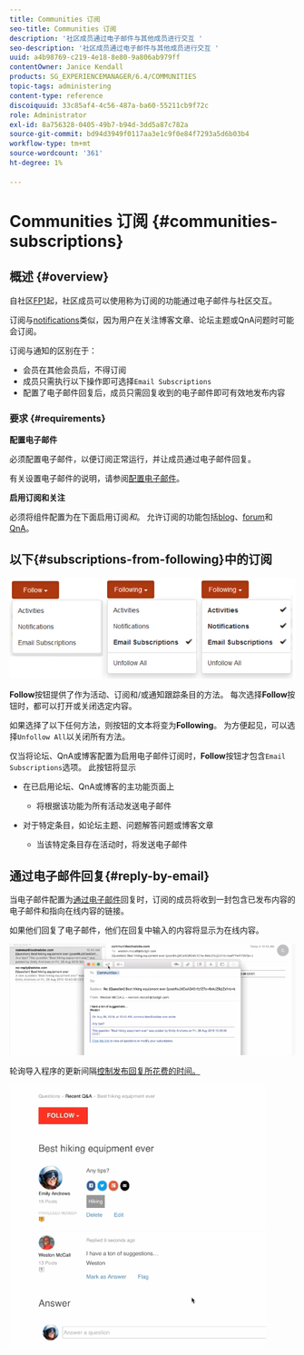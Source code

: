 ```yaml
---
title: Communities 订阅
seo-title: Communities 订阅
description: '社区成员通过电子邮件与其他成员进行交互 '
seo-description: '社区成员通过电子邮件与其他成员进行交互 '
uuid: a4b98769-c219-4e18-8e80-9a806ab979ff
contentOwner: Janice Kendall
products: SG_EXPERIENCEMANAGER/6.4/COMMUNITIES
topic-tags: administering
content-type: reference
discoiquuid: 33c85af4-4c56-487a-ba60-55211cb9f72c
role: Administrator
exl-id: 8a756328-0405-49b7-b94d-3dd5a87c782a
source-git-commit: bd94d3949f0117aa3e1c9f0e84f7293a5d6b03b4
workflow-type: tm+mt
source-wordcount: '361'
ht-degree: 1%

---
```


# Communities 订阅 {#communities-subscriptions}

## 概述 {#overview}

自社区[FP1](deploy-communities.md#latestfeaturepack)起，社区成员可以使用称为订阅的功能通过电子邮件与社区交互。

订阅与[notifications](notifications.md)类似，因为用户在关注博客文章、论坛主题或QnA问题时可能会订阅。

订阅与通知的区别在于：

* 会员在其他会员后，不得订阅
* 成员只需执行以下操作即可选择`Email Subscriptions`
* 配置了电子邮件回复后，成员只需回复收到的电子邮件即可有效地发布内容

### 要求 {#requirements}

**配置电子邮件**

必须配置电子邮件，以便订阅正常运行，并让成员通过电子邮件回复。

有关设置电子邮件的说明，请参阅[配置电子邮件](email.md)。

**启用订阅和关注**

必须将组件配置为在下面启用订阅&#x200B;*和*。 允许订阅的功能包括[blog](blog-feature.md)、[forum](forum.md)和[QnA](working-with-qna.md)。

## 以下{#subscriptions-from-following}中的订阅

![chlimage_1-5](assets/chlimage_1-5.png)

**Follow**&#x200B;按钮提供了作为活动、订阅和/或通知跟踪条目的方法。 每次选择&#x200B;**Follow**&#x200B;按钮时，都可以打开或关闭选定内容。

如果选择了以下任何方法，则按钮的文本将变为&#x200B;**Following**。 为方便起见，可以选择`Unfollow All`以关闭所有方法。

仅当将论坛、QnA或博客配置为启用电子邮件订阅时，**Follow**&#x200B;按钮才包含`Email Subscriptions`选项。 此按钮将显示

* 在已启用论坛、QnA或博客的主功能页面上

   * 将根据该功能为所有活动发送电子邮件

* 对于特定条目，如论坛主题、问题解答问题或博客文章

   * 当该特定条目存在活动时，将发送电子邮件

## 通过电子邮件回复{#reply-by-email}

当电子邮件配置为[通过电子邮件](email.md#configure-polling-importer)回复时，订阅的成员将收到一封包含已发布内容的电子邮件和指向在线内容的链接。

如果他们回复了电子邮件，他们在回复中输入的内容将显示为在线内容。

![chlimage_1-6](assets/chlimage_1-6.png)

轮询导入程序的更新间隔[控制发布回复所花费的时间。](email.md#configure-polling-importer)

![chlimage_1-7](assets/chlimage_1-7.png)
